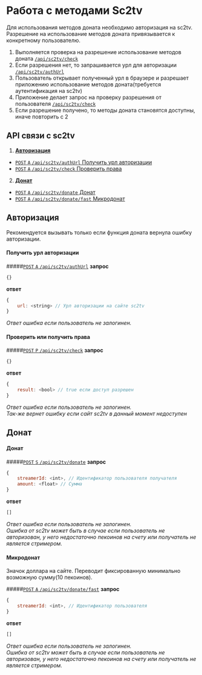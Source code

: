 Работа с методами Sc2tv 
===============

Для использования методов доната необходимо авторизация на sc2tv.  
Разрешение на использование методов доната привязывается к конкретному пользователю.

1. Выполняется проверка на разрешение использование методов доната [`/api/sc2tv/check`](#Проверить-права)
2. Если разрешения нет, то запрашивается урл для авторизации [`/api/sc2tv/authUrl`](#Получить-урл-авторизации)
3. Пользователь открывает полученный урл в браузере и разрешает приложению использование методов доната(требуется аутентификация на sc2tv)
4. Приложение делает запрос на проверку разрешения от пользователя [`/api/sc2tv/check`](#Проверить-права)
5. Если разрешение получено, то методы доната становятся доступны, иначе повторить с 2

API связи с sc2tv
------------------
1. [**Авторизация**](#Авторизация)
  - [`POST` `A` `/api/sc2tv/authUrl` Получить урл авторизации](#Получить-урл-авторизации)
  - [`POST` `A` `/api/sc2tv/check` Проверить права](#Проверить-права)
2. [**Донат**](#Донат)
  - [`POST` `A` `/api/sc2tv/donate` Донат](#Донат)
  - [`POST` `A` `/api/sc2tv/donate/fast` Микродонат](#Микродонат)

## Авторизация

Рекомендуется вызывать только если функция доната вернула ошибку авторизации.

#### Получить урл авторизации
#####[`POST` `A` `/api/sc2tv/authUrl`](http://funstream.tv/api/sc2tv/authUrl)
**запрос**
```js
{}
```
**ответ**
```js
{
    url: <string> // Урл авторизации на сайте sc2tv
}
```
*Ответ ошибка если пользователь не залогинен.*

####  Проверить или получить права
#####[`POST` `P` `/api/sc2tv/check`](http://funstream.tv/api/sc2tv/check)
**запрос**
```js
{}
```
**ответ**
```js
{
    result: <bool> // true если доступ разрешен
}
```
*Ответ ошибка если пользователь не залогинен.*  
*Так-же вернет ошибку если сайт sc2tv в данный момент недоступен*


## Донат

#### Донат
#####[`POST` `S` `/api/sc2tv/donate`](http://funstream.tv/api/sc2tv/donate)
**запрос**
```js
{
    streamerId: <int>, // Идентификатор пользователя получателя
    amount: <float> // Сумма
}
```
**ответ**
```js
[]
```
*Ответ ошибка если пользователь не залогинен.*  
*Ошибка от sc2tv может быть в случае если пользователь не авторизован, у него недостаточно пекоинов на счету
или получатель не является стримером.*

#### Микродонат

Значок доллара на сайте. Переводит фиксированную минимально возможную сумму(10 пекоинов).

#####[`POST` `A` `/api/sc2tv/donate/fast`](http://funstream.tv/api/sc2tv/donate/fast)
**запрос**
```js
{
    streamerId: <int>, // Идентификатор пользователя
}
```
**ответ**
```js
[]
```
*Ответ ошибка если пользователь не залогинен.*  
*Ошибка от sc2tv может быть в случае если пользователь не авторизован, у него недостаточно пекоинов на счету
или получатель не является стримером.*
